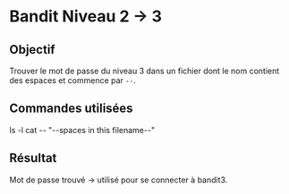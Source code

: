 # Bandit Niveau 2 → 3

## Objectif
Trouver le mot de passe du niveau 3 dans un fichier dont le nom contient des espaces et commence par `--`.

## Commandes utilisées
ls -l
cat -- "--spaces in this filename--"

## Résultat
Mot de passe trouvé → utilisé pour se connecter à bandit3.
